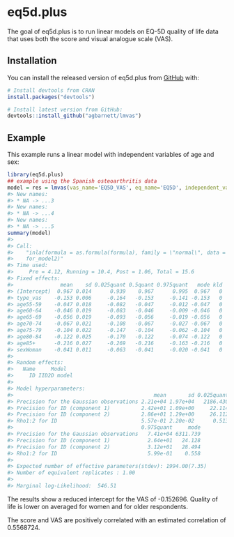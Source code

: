 
<!-- README.md is generated from README.Rmd. Please edit that file -->

# eq5d.plus

<!-- badges: start -->
<!-- badges: end -->

The goal of eq5d.plus is to run linear models on EQ-5D quality of life
data that uses both the score and visual analogue scale (VAS).

## Installation

You can install the released version of eq5d.plus from
[GitHub](https://github.com/) with:

``` r
# Install devtools from CRAN
install.packages("devtools")

# Install latest version from GitHub:
devtools::install_github("agbarnett/lmvas")
```

## Example

This example runs a linear model with independent variables of age and
sex:

``` r
library(eq5d.plus)
## example using the Spanish osteoarthritis data
model = res = lmvas(vas_name='EQ5D_VAS', eq_name='EQ5D', independent_vars = c('age','sex'), data=arthritis)
#> New names:
#> * NA -> ...3
#> New names:
#> * NA -> ...4
#> New names:
#> * NA -> ...5
summary(model)
#> 
#> Call:
#>    "inla(formula = as.formula(formula), family = \"normal\", data = 
#>    for_model2)" 
#> Time used:
#>     Pre = 4.12, Running = 10.4, Post = 1.06, Total = 15.6 
#> Fixed effects:
#>               mean    sd 0.025quant 0.5quant 0.975quant   mode kld
#> (Intercept)  0.967 0.014      0.939    0.967      0.995  0.967   0
#> type_vas    -0.153 0.006     -0.164   -0.153     -0.141 -0.153   0
#> age55-59    -0.047 0.018     -0.082   -0.047     -0.012 -0.047   0
#> age60-64    -0.046 0.019     -0.083   -0.046     -0.009 -0.046   0
#> age65-69    -0.056 0.019     -0.093   -0.056     -0.019 -0.056   0
#> age70-74    -0.067 0.021     -0.108   -0.067     -0.027 -0.067   0
#> age75-79    -0.104 0.022     -0.147   -0.104     -0.062 -0.104   0
#> age80-84    -0.122 0.025     -0.170   -0.122     -0.074 -0.122   0
#> age85+      -0.216 0.027     -0.269   -0.216     -0.163 -0.216   0
#> sexWoman    -0.041 0.011     -0.063   -0.041     -0.020 -0.041   0
#> 
#> Random effects:
#>   Name     Model
#>     ID IID2D model
#> 
#> Model hyperparameters:
#>                                             mean       sd 0.025quant 0.5quant
#> Precision for the Gaussian observations 2.21e+04 1.97e+04   2186.430 1.66e+04
#> Precision for ID (component 1)          2.42e+01 1.09e+00     22.114 2.42e+01
#> Precision for ID (component 2)          2.86e+01 1.29e+00     26.112 2.85e+01
#> Rho1:2 for ID                           5.57e-01 2.20e-02      0.513 5.57e-01
#>                                         0.975quant     mode
#> Precision for the Gaussian observations   7.41e+04 6311.739
#> Precision for ID (component 1)            2.64e+01   24.128
#> Precision for ID (component 2)            3.12e+01   28.494
#> Rho1:2 for ID                             5.99e-01    0.558
#> 
#> Expected number of effective parameters(stdev): 1994.00(7.35)
#> Number of equivalent replicates : 1.00 
#> 
#> Marginal log-Likelihood:  546.51
```

The results show a reduced intercept for the VAS of -0.152696. Quality
of life is lower on averaged for women and for older respondents.

The score and VAS are positively correlated with an estimated
correlation of 0.5568724.
